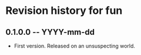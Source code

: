 # Revision history for fun

## 0.1.0.0 -- YYYY-mm-dd

* First version. Released on an unsuspecting world.
